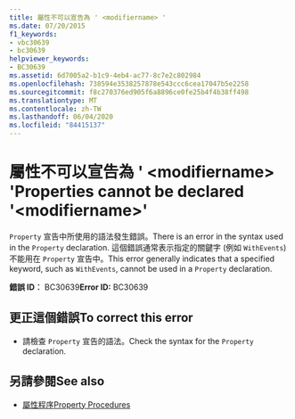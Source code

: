 ```yaml
---
title: 屬性不可以宣告為 ' <modifiername> '
ms.date: 07/20/2015
f1_keywords:
- vbc30639
- bc30639
helpviewer_keywords:
- BC30639
ms.assetid: 6d7005a2-b1c9-4eb4-ac77-8c7e2c802984
ms.openlocfilehash: 738594e3538257878e543ccc6cea17047b5e2258
ms.sourcegitcommit: f8c270376ed905f6a8896ce0fe25b4f4b38ff498
ms.translationtype: MT
ms.contentlocale: zh-TW
ms.lasthandoff: 06/04/2020
ms.locfileid: "84415137"
---
```

# <a name="properties-cannot-be-declared-modifiername"></a><span data-ttu-id="39a3f-102">屬性不可以宣告為 ' \<modifiername> '</span><span class="sxs-lookup"><span data-stu-id="39a3f-102">Properties cannot be declared '\<modifiername>'</span></span>
<span data-ttu-id="39a3f-103">`Property` 宣告中所使用的語法發生錯誤。</span><span class="sxs-lookup"><span data-stu-id="39a3f-103">There is an error in the syntax used in the `Property` declaration.</span></span> <span data-ttu-id="39a3f-104">這個錯誤通常表示指定的關鍵字 (例如 `WithEvents`) 不能用在 `Property` 宣告中。</span><span class="sxs-lookup"><span data-stu-id="39a3f-104">This error generally indicates that a specified keyword, such as `WithEvents`, cannot be used in a `Property` declaration.</span></span>  
  
 <span data-ttu-id="39a3f-105">**錯誤 ID︰** BC30639</span><span class="sxs-lookup"><span data-stu-id="39a3f-105">**Error ID:** BC30639</span></span>  
  
## <a name="to-correct-this-error"></a><span data-ttu-id="39a3f-106">更正這個錯誤</span><span class="sxs-lookup"><span data-stu-id="39a3f-106">To correct this error</span></span>  
  
- <span data-ttu-id="39a3f-107">請檢查 `Property` 宣告的語法。</span><span class="sxs-lookup"><span data-stu-id="39a3f-107">Check the syntax for the `Property` declaration.</span></span>  
  
## <a name="see-also"></a><span data-ttu-id="39a3f-108">另請參閱</span><span class="sxs-lookup"><span data-stu-id="39a3f-108">See also</span></span>

- [<span data-ttu-id="39a3f-109">屬性程序</span><span class="sxs-lookup"><span data-stu-id="39a3f-109">Property Procedures</span></span>](../programming-guide/language-features/procedures/property-procedures.md)
